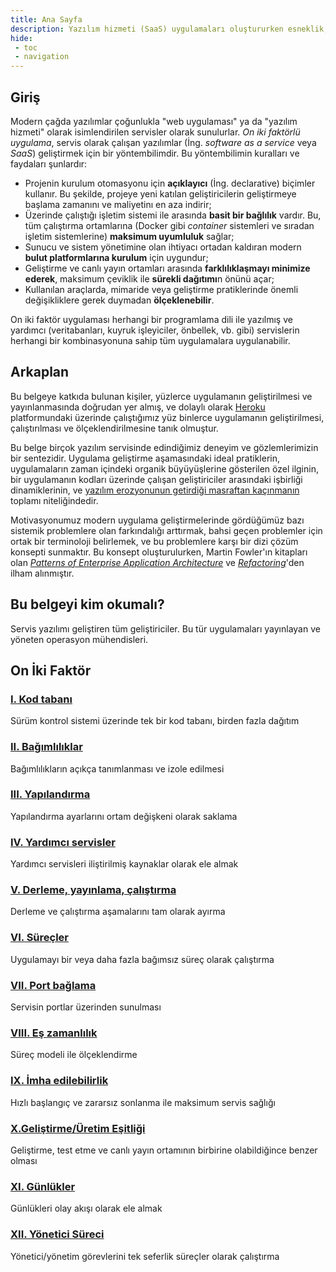 ```yaml
---
title: Ana Sayfa
description: Yazılım hizmeti (SaaS) uygulamaları oluştururken esneklik, taşınabilirlik ve ölçeklenebilirlik sağlama yöntemleri.
hide:
 - toc
 - navigation
---
```


## Giriş

Modern çağda yazılımlar çoğunlukla "web uygulaması" ya da "yazılım hizmeti" olarak isimlendirilen servisler olarak sunulurlar. *On iki faktörlü uygulama*, servis olarak çalışan yazılımlar (İng. *software as a service* veya *SaaS*) geliştirmek için bir yöntembilimdir. Bu yöntembilimin kuralları ve faydaları şunlardır:

* Projenin kurulum otomasyonu için **açıklayıcı** (İng. declarative) biçimler kullanır. Bu şekilde, projeye yeni katılan geliştiricilerin geliştirmeye başlama zamanını ve maliyetinı en aza indirir;
* Üzerinde çalıştığı işletim sistemi ile arasında **basit bir bağlılık** vardır. Bu, tüm çalıştırma ortamlarına (Docker gibi *container* sistemleri ve sıradan işletim sistemlerine) **maksimum uyumluluk** sağlar;
* Sunucu ve sistem yönetimine olan ihtiyacı ortadan kaldıran modern **bulut platformlarına kurulum** için uygundur;
* Geliştirme ve canlı yayın ortamları arasında **farklılıklaşmayı minimize ederek**, maksimum çeviklik ile **sürekli dağıtımı**n önünü açar;
* Kullanılan araçlarda, mimaride veya geliştirme pratiklerinde önemli değişikliklere gerek duymadan **ölçeklenebilir**.

On iki faktör uygulaması herhangi bir programlama dili ile yazılmış ve yardımcı (veritabanları, kuyruk işleyiciler, önbellek, vb. gibi) servislerin herhangi bir kombinasyonuna sahip tüm uygulamalara uygulanabilir.

## Arkaplan

Bu belgeye katkıda bulunan kişiler, yüzlerce uygulamanın geliştirilmesi ve yayınlanmasında doğrudan yer almış, ve dolaylı olarak <a href="http://www.heroku.com/" target="_blank">Heroku</a> platformundaki üzerinde çalıştığımız yüz binlerce uygulamanın geliştirilmesi, çalıştırılması ve ölçeklendirilmesine tanık olmuştur.

Bu belge birçok yazılım servisinde edindiğimiz deneyim ve gözlemlerimizin bir sentezidir. Uygulama geliştirme aşamasındaki ideal pratiklerin, uygulamaların zaman içindeki organik büyüyüşlerine gösterilen özel ilginin, bir uygulamanın kodları üzerinde çalışan geliştiriciler arasındaki işbirliği dinamiklerinin, ve <a href="http://blog.heroku.com/archives/2011/6/28/the_new_heroku_4_erosion_resistance_explicit_contracts/" target="_blank">yazılım erozyonunun getirdiği masraftan kaçınmanın</a> toplamı niteliğindedir.

Motivasyonumuz modern uygulama geliştirmelerinde gördüğümüz bazı sistemik problemlere olan farkındalığı arttırmak, bahsi geçen problemler için ortak bir terminoloji belirlemek, ve bu problemlere karşı bir dizi çözüm konsepti sunmaktır. Bu konsept oluşturulurken, Martin Fowler'ın kitapları olan *<a href="https://books.google.com/books/about/about/Patterns_of_enterprise_application_archi.html?id=FyWZt5DdvFkC" target="_blank">Patterns of Enterprise Application Architecture</a>* ve *<a href="https://books.google.com/books/about/Refactoring.html?id=1MsETFPD3I0C" target="_blank">Refactoring</a>*'den ilham alınmıştır.

## Bu belgeyi kim okumalı?

Servis yazılımı geliştiren tüm geliştiriciler. Bu tür uygulamaları yayınlayan ve yöneten operasyon mühendisleri.

## On İki Faktör

### [I. Kod tabanı](./codebase.md)

Sürüm kontrol sistemi üzerinde tek bir kod tabanı, birden fazla dağıtım

### [II. Bağımlılıklar](./dependencies.md)

Bağımlılıkların açıkça tanımlanması ve izole edilmesi

### [III. Yapılandırma](./config.md)

Yapılandırma ayarlarını ortam değişkeni olarak saklama

### [IV. Yardımcı servisler](./backing-services.md)

Yardımcı servisleri iliştirilmiş kaynaklar olarak ele almak

### [V. Derleme, yayınlama, çalıştırma](./build-release-run.md)

Derleme ve çalıştırma aşamalarını tam olarak ayırma

### [VI. Süreçler](./processes.md)

Uygulamayı bir veya daha fazla bağımsız süreç olarak çalıştırma

### [VII. Port bağlama](./port-binding.md)

Servisin portlar üzerinden sunulması

### [VIII. Eş zamanlılık](./concurrency.md)

Süreç modeli ile ölçeklendirme

### [IX. İmha edilebilirlik](./disposability.md)

Hızlı başlangıç ve zararsız sonlanma ile maksimum servis sağlığı

### [X.Geliştirme/Üretim Eşitliği](./dev-prod-parity.md)

Geliştirme, test etme ve canlı yayın ortamının birbirine olabildiğince benzer olması

### [XI. Günlükler](./logs.md)

Günlükleri olay akışı olarak ele almak

### [XII. Yönetici Süreci](./admin-processes.md)

Yönetici/yönetim görevlerini tek seferlik süreçler olarak çalıştırma
